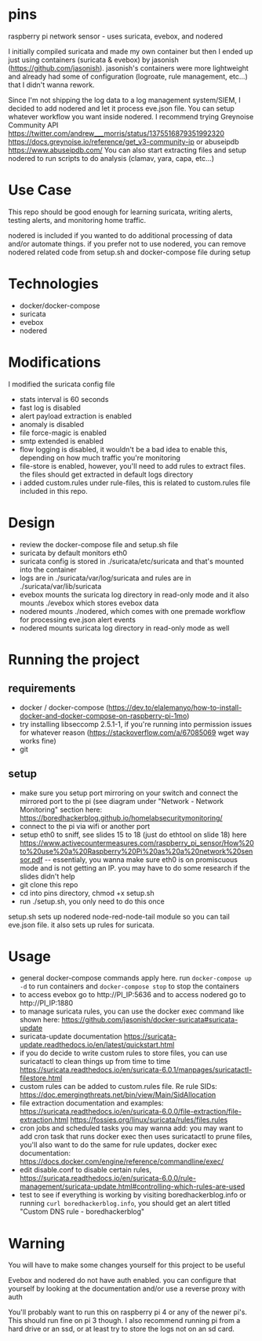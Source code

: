 # pins
raspberry pi network sensor - uses suricata, evebox, and nodered

I initially compiled suricata and made my own container but then I ended up just using containers (suricata & evebox) by jasonish (https://github.com/jasonish). jasonish's containers were more lightweight and already had some of configuration (logroate, rule management, etc...) that I didn't wanna rework.

Since I'm not shipping the log data to a log management system/SIEM, I decided to add nodered and let it process eve.json file. You can setup whatever workflow you want inside nodered. I recommend trying Greynoise Community API https://twitter.com/andrew___morris/status/1375516879351992320 https://docs.greynoise.io/reference/get_v3-community-ip or abuseipdb https://www.abuseipdb.com/ You can also start extracting files and setup nodered to run scripts to do analysis (clamav, yara, capa, etc...)

# Use Case
This repo should be good enough for learning suricata, writing alerts, testing alerts, and monitoring home traffic. 

nodered is included if you wanted to do additional processing of data and/or automate things. if you prefer not to use nodered, you can remove nodered related code from setup.sh and docker-compose file during setup

# Technologies
- docker/docker-compose
- suricata
- evebox
- nodered

# Modifications
I modified the suricata config file
- stats interval is 60 seconds
- fast log is disabled
- alert payload extraction is enabled
- anomaly is disabled
- file force-magic is enabled
- smtp extended is enabled
- flow logging is disabled, it wouldn't be a bad idea to enable this, depending on how much traffic you're monitoring
- file-store is enabled, however, you'll need to add rules to extract files. the files should get extracted in default logs directory
- i added custom.rules under rule-files, this is related to custom.rules file included in this repo.

# Design
- review the docker-compose file and setup.sh file
- suricata by default monitors eth0
- suricata config is stored in ./suricata/etc/suricata and that's mounted into the container
- logs are in ./suricata/var/log/suricata and rules are in ./suricata/var/lib/suricata
- evebox mounts the suricata log directory in read-only mode and it also mounts ./evebox which stores evebox data
- nodered mounts ./nodered, which comes with one premade workflow for processing eve.json alert events
- nodered mounts suricata log directory in read-only mode as well

# Running the project

## requirements
- docker / docker-compose (https://dev.to/elalemanyo/how-to-install-docker-and-docker-compose-on-raspberry-pi-1mo)
- try installing libseccomp 2.5.1-1, if you're running into permission issues for whatever reason (https://stackoverflow.com/a/67085069 wget way works fine)
- git

## setup
- make sure you setup port mirroring on your switch and connect the mirrored port to the pi (see diagram under "Network - Network Monitoring" section here: https://boredhackerblog.github.io/homelabsecuritymonitoring/
- connect to the pi via wifi or another port
- setup eth0 to sniff, see slides 15 to 18 (just do ethtool on slide 18) here https://www.activecountermeasures.com/raspberry_pi_sensor/How%20to%20use%20a%20Raspberry%20Pi%20as%20a%20network%20sensor.pdf -- essentialy, you wanna make sure eth0 is on promiscuous mode and is not getting an IP. you may have to do some research if the slides didn't help
- git clone this repo
- cd into pins directory, chmod +x setup.sh
- run ./setup.sh, you only need to do this once

setup.sh sets up nodered node-red-node-tail module so you can tail eve.json file. it also sets up rules for suricata.

# Usage
- general docker-compose commands apply here. run `docker-compose up -d` to run containers and `docker-compose stop` to stop the containers
- to access evebox go to http://PI_IP:5636 and to access nodered go to http://PI_IP:1880
- to manage suricata rules, you can use the docker exec command like shown here: https://github.com/jasonish/docker-suricata#suricata-update
- suricata-update documentation https://suricata-update.readthedocs.io/en/latest/quickstart.html
- if you do decide to write custom rules to store files, you can use suricatactl to clean things up from time to time https://suricata.readthedocs.io/en/suricata-6.0.1/manpages/suricatactl-filestore.html
- custom rules can be added to custom.rules file. Re rule SIDs: https://doc.emergingthreats.net/bin/view/Main/SidAllocation
- file extraction documentation and examples: https://suricata.readthedocs.io/en/suricata-6.0.0/file-extraction/file-extraction.html https://fossies.org/linux/suricata/rules/files.rules 
- cron jobs and scheduled tasks you may wanna add: you may want to add cron task that runs docker exec then uses suricatactl to prune files, you'll also want to do the same for rule updates, docker exec documentation: https://docs.docker.com/engine/reference/commandline/exec/
- edit disable.conf to disable certain rules, https://suricata.readthedocs.io/en/suricata-6.0.0/rule-management/suricata-update.html#controlling-which-rules-are-used
- test to see if everything is working by visiting boredhackerblog.info or running `curl boredhackerblog.info`, you should get an alert titled "Custom DNS rule - boredhackerblog"

# Warning
You will have to make some changes yourself for this project to be useful

Evebox and nodered do not have auth enabled. you can configure that yourself by looking at the documentation and/or use a reverse proxy with auth

You'll probably want to run this on raspberry pi 4 or any of the newer pi's. This should run fine on pi 3 though. I also recommend running pi from a hard drive or an ssd, or at least try to store the logs not on an sd card.
